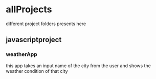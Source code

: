 # allProjects
different project folders presents here
## javascriptproject
### weatherApp
this app takes an input  name of the city from the user and shows the weather condition of that city
